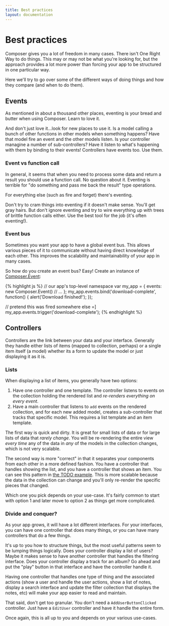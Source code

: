 ```yaml
---
title: Best practices
layout: documentation
---
```


# Best practices

Composer gives you a lot of freedom in many cases. There isn't One Right Way to
do things. This may or may not be what you're looking for, but the approach
provides a lot more power than forcing your app to be structured in one
particular way.

Here we'll try to go over some of the different ways of doing things and how
they compare (and when to do them).

## Events

As mentioned in about a thousand other places, eventing is your bread and butter
when using Composer. Learn to love it.

And don't just love it...look for new places to use it. Is a model calling a
bunch of other functions in other models when something happens? Have that model
fire an event and the other models listen. Is your controller managine a number
of sub-controllers? Have it listen to what's happening with them by binding to
their events! Controllers have events too. Use them.

### Event vs function call

In general, it seems that when you need to process some data and return a result
you should use a function call. No question about it. Eventing is terrible for
"do something and pass me back the result" type operations.

For everything else (such as fire and forget) there's eventing.

Don't try to cram things into eventing if it doesn't make sense. You'll get gray
hairs. But don't ignore eventing and try to wire everything up with trees of
brittle function calls either. Use the best tool for the job (it's often
eventing!).

### Event bus

Sometimes you want your app to have a global event bus. This allows various
pieces of it to communicate without having direct knowledge of each other. This
improves the scalability and maintainability of your app in many cases.

So how do you create an event bus? Easy! Create an instance of [Composer.Event](/composer.js/docs/event#composer-event):

{% highlight js %}
// our app's top-level namespace
var my_app = {
    events: new Composer.Event()
    // ...
};
my_app.events.bind('download-complete', function() { alert('Download finished!'); });

// pretend this was fired somewhere else =]
my_app.events.trigger('download-complete');
{% endhighlight %}

## Controllers

Controllers are the link between your data and your interface. Generally they
handle either lists of items (mapped to collection, perhaps) or a single item
itself (a model) whether its a form to update the model or just displaying it as
it is.

### Lists

When displaying a list of items, you generally have two options:

1. Have one controller and one template. The controller listens to events on the
collection holding the rendered list and *re-renders everything on every event*.
1. Have a main controller that listens to `add` events on the rendered
collection, and for each new added model, creates a sub-controller that tracks
that specific model. This requires a list template and an item template.

The first way is quick and dirty. It is great for small lists of data or for
large lists of data that *rarely change*. You will be re-rendering the entire
view *every time* any of the data in *any* of the models in the collection
changes, which is not very scalable.

The second way is more "correct" in that it separates your components from each
other in a more defined fashion. You have a controller that handles showing the
list, and you have a controller that shows an item. You can see this pattern in
[the TODO example](/composer.js/examples/todo). This is more scalable because
the data in the collection can change and you'll only re-render the specific
pieces that changed.

Which one you pick depends on your use-case. It's fairly common to start with
option 1 and later move to option 2 as things get more complicated.

### Divide and conquer?

As your app grows, it will have a lot different interfaces. For your interfaces,
you can have one controller that does many things, or you can have many
controllers that do a few things.

It's up to you how to structure things, but the most useful patterns seem to be
lumping things logically. Does your controller display a list of users? Maybe it
makes sense to have another controller that handles the filtering interface.
Does your controller display a track for an album? Go ahead and put the "play"
button in that interface and have the controller handle it.

Having one controller that handles one type of thing and the associated actions
(show a user and handle the user actions, show a list of notes, display a search
interface and update the filter collection that displays the notes, etc) will
make your app easier to read and maintain.

That said, don't get too granular. You don't need a `AddUserButtonClicked`
controller. Just have a `EditUser` controller and have it handle the entire
form.

Once again, this is all up to you and depends on your various use-cases.

